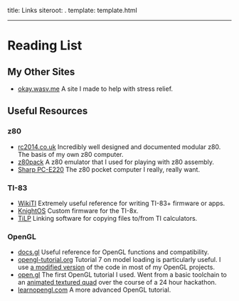 title: Links
siteroot: .
template: template.html

---

<h1>Reading List</h1>
<h2>My Other Sites</h2>
<ul>
  <li><a target="_blank" href="http://okay.wasv.me/">okay.wasv.me</a> A site I made to help with stress relief.</li>
</ul>
<h2>Useful Resources</h2>
<h3>z80</h3>
<ul>
  <li><a target="_blank" href="http://rc2014.co.uk/">rc2014.co.uk</a> Incredibly well designed and documented modular z80. The basis of my own z80 computer.</li>
  <li><a target="_blank" href="http://www.autometer.de/unix4fun/z80pack/">z80pack</a> A z80 emulator that I used for playing with z80 assembly.</li>
  <li><a target="_blank" href="https://en.wikipedia.org/wiki/Sharp_PC-E220">Sharp PC-E220</a> The z80 pocket computer I really, really want.</li>
</ul>
<h3>TI-83</h3>
<ul>
  <li><a target="_blank" href="http://wikiti.brandonw.net/index.php?title=WikiTI_Home">WikiTI</a> Extremely useful reference for writing TI-83+ firmware or apps.</li>
  <li><a target="_blank" href="https://github.com/KnightOS/">KnightOS</a> Custom firmware for the TI-8x. </li>
  <li><a target="_blank" href="http://lpg.ticalc.org/prj_tilp/">TiLP</a> Linking software for copying files to/from TI calculators. </li>
</ul>
<h3>OpenGL</h3>
<ul>
  <li><a target="_blank" href="http://docs.gl/">docs.gl</a> Useful reference for OpenGL functions and compatibility.</li>
  <li><a target="_blank" href="http://www.opengl-tutorial.org/">opengl-tutorial.org</a> Tutorial 7 on model loading is particularly useful. I use <a href="https://github.com/wastevensv/glGraph/blob/master/glhelper.hpp#L26">a modified version</a> of the code in most of my OpenGL projects.</li>
  <li><a target="_blank" href="https://open.gl/">open.gl</a> The first OpenGL tutorial I used. Went from a basic toolchain to an <a href="https://github.com/wasv/CSH-Spring16-Hackathon/blob/master/combine-test.cpp">animated textured quad</a> over the course of a 24 hour hackathon.</li>
  <li><a target="_blank" href="https://learnopengl.com/">learnopengl.com</a> A more advanced OpenGL tutorial.</li>
</ul>
